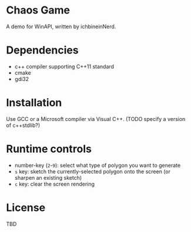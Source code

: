 # Chaos Game

A demo for WinAPI, written by ichbineinNerd.


# Dependencies

-    c++ compiler supporting C++11 standard
-    cmake
-    gdi32

# Installation

Use GCC or a Microsoft compiler via Visual C++. (TODO specify a version of c++stdlib?)


# Runtime controls

-    number-key (`2`-`9`): select what type of polygon you want to generate
-    `s` key: sketch the currently-selected polygon onto the screen (or sharpen an existing sketch)
-    `c` key: clear the screen rendering


# License

TBD

